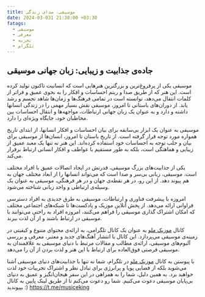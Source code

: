 ```yaml
---
title: موسیقی، صدای زندگی
date: 2024-03-031 21:38:00 +03:30
fatags:
  - موسیقی
  - معرفی
  - تجربه
  - تلگرام
---
```

## جاده‌ی جذابیت و زیبایی: زبان جهانی موسیقی

موسیقی یکی از پرفروغ‌ترین و بزرگترین هنرهایی است که انسانیت تاکنون تولید کرده است. این هنر که از طریق صدا و ریتم احساسات و افکار را به نحوی عمیق و فراتر از کلمات انتقال می‌دهد، توانسته است در تمامی فرهنگ‌ها و زمان‌ها شاهد تجسم و رشد یابد. از دوران‌های باستانی تا امروز، موسیقی نقش بسیار مهمی را در زندگی انسانها داشته و دارد و به عنوان یک زبان جهانی ارتباطات، مواجهه‌ها و انتقال احساسات بین مخاطبان خود، جایگاه ویژه‌ای را دارد.

موسیقی به عنوان یک ابزار بی‌سابقه برای بیان احساسات و افکار انسانها، از ابتدای تاریخ همواره مورد توجه قرار گرفته است. از تاریخ باستان تا امروز، انسان‌ها از موسیقی برای بیان و جلب توجه به احساسات خود استفاده کرده‌اند. این هنر نه تنها یک معبد عمیق از زیبایی و هماهنگی است، بلکه به طور مستقیم با عواطف و افکار انسانی ارتباط برقرار می‌کند.

یکی از جذابیت‌های بزرگ موسیقی، قدرتش در ایجاد اتصالات عمیق با افراد مختلف است. موسیقی، زبانی بی‌سر و صدا است که می‌تواند انسانها را از ابعاد مختلف جهان به هم پیوند دهد. از این رو، در هر نقطه‌ی جهان و در هر فرهنگی، موسیقی به عنوان یک وسیله‌ی ارتباطی و واحد زبانی شناخته می‌شود.

امروزه با پیشرفت فناوری و ارتباطات، موسیقی به طرق جدیدی به افراد دسترسی فراوانی ارائه می‌دهد. از پخش آنلاین موزیک و پادکست‌ها تا شبکه‌های اجتماعی مختلف که امکان اشتراک گذاری موسیقی را فراهم می‌کنند، امروزه افراد به راحتی می‌توانند با موسیقی در ارتباط باشند و از آن لذت ببرند.

کانال [موزیک ملو](https://t.me/musiceking) به عنوان یک کانال تلگرامی، به ارائه‌ی محتوای متنوع و کیفیتی در زمینه‌ی موسیقی می‌پردازد. این کانال با انتشار آهنگ‌های جدید و معتبر، معرفی و بررسی آلبوم‌های موسیقی، ارائه‌ی مطالب و مقالات مرتبط با دنیای موسیقی به علاقمندان به موسیقی فرصتی فوق‌العاده برای ارتباط با این هنر و لذت بردن از آن را می‌دهد.

با پیوستن به کانال [موزیک ملو](https://t.me/musiceking) در تلگرام، شما نه تنها با جذابیت‌های دنیای موسیقی آشنا می‌شوید بلکه از فضایی پویا و پرانرژی برای تبادل نظر و اشتراک تجربیات خود لذت خواهید برد. به همین دلیل، شما را به همراهی در این سفر هیجان‌انگیز و عمیق به دنیای بی‌پایان موسیقی دعوت می‌کنیم.
شما رو دعوت می‌‌کنم تا از طریق لینک پایین به کانال بپیوندید :)
https://t.me/musiceking

